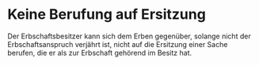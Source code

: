 # Keine Berufung auf Ersitzung

Der Erbschaftsbesitzer kann sich dem Erben gegenüber, solange nicht der Erbschaftsanspruch verjährt ist, nicht auf die Ersitzung einer Sache berufen, die er als zur Erbschaft gehörend im Besitz hat.
